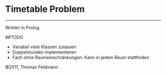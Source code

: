 # Timetable Problem
-------------------
Written in Prolog.


##TODO
- Variabel viele Klassen zulassen
- Doppelstunden implementieren
- Fach ohne Raumeinschränkungen: Kann in jedem Raum stattfinden

©2011, Thomas Feldmann